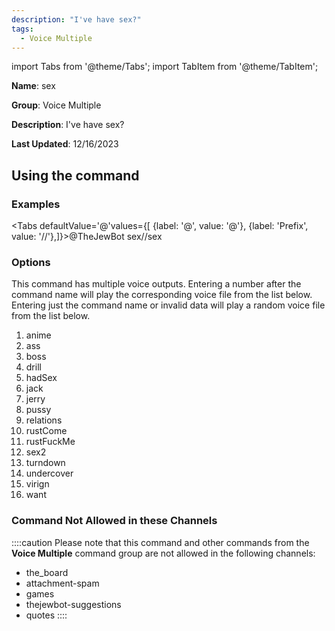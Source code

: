 ```yaml
---
description: "I've have sex?"
tags:
  - Voice Multiple
---
```

import Tabs from '@theme/Tabs';
import TabItem from '@theme/TabItem';

**Name**: sex

**Group**: Voice Multiple

**Description**: I've have sex?

**Last Updated**: 12/16/2023

## Using the command

### Examples
<Tabs defaultValue='@'values={[ {label: '@', value: '@'}, {label: 'Prefix', value: '//'},]}><TabItem value='@'>@TheJewBot sex</TabItem><TabItem value='//'>//sex</TabItem></Tabs>

### Options

This command has multiple voice outputs. Entering a number after the command name will play the corresponding voice file from the list below. Entering just the command name or invalid data will play a random voice file from the list below.

 1. anime
 1. ass
 1. boss
 1. drill
 1. hadSex
 1. jack
 1. jerry
 1. pussy
 1. relations
 1. rustCome
 1. rustFuckMe
 1. sex2
 1. turndown
 1. undercover
 1. virign
 1. want

### Command Not Allowed in these Channels
::::caution Please note that this command and other commands from the **Voice Multiple** command group are not allowed in the following channels:
- the_board
- attachment-spam
- games
- thejewbot-suggestions
- quotes
::::